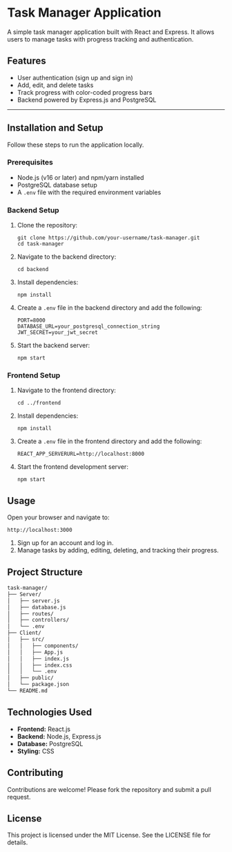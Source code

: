# Task Manager Application

A simple task manager application built with React and Express. It allows users to manage tasks with progress tracking and authentication.

## Features

- User authentication (sign up and sign in)
- Add, edit, and delete tasks
- Track progress with color-coded progress bars
- Backend powered by Express.js and PostgreSQL

---

## Installation and Setup

Follow these steps to run the application locally.

### Prerequisites

- Node.js (v16 or later) and npm/yarn installed
- PostgreSQL database setup
- A `.env` file with the required environment variables

### Backend Setup

1. Clone the repository:
   ```shell
   git clone https://github.com/your-username/task-manager.git
   cd task-manager
   ```

2. Navigate to the backend directory:
   ```shell
   cd backend
   ```

3. Install dependencies:
   ```shell
   npm install
   ```

4. Create a `.env` file in the backend directory and add the following:
   ```env
   PORT=8000
   DATABASE_URL=your_postgresql_connection_string
   JWT_SECRET=your_jwt_secret
   ```

5. Start the backend server:
   ```shell
   npm start
   ```

### Frontend Setup

1. Navigate to the frontend directory:
   ```shell
   cd ../frontend
   ```

2. Install dependencies:
   ```shell
   npm install
   ```

3. Create a `.env` file in the frontend directory and add the following:
   ```env
   REACT_APP_SERVERURL=http://localhost:8000
   ```

4. Start the frontend development server:
   ```shell
   npm start
   ```

## Usage

Open your browser and navigate to:
```arduino
http://localhost:3000
```

1. Sign up for an account and log in.
2. Manage tasks by adding, editing, deleting, and tracking their progress.

## Project Structure

```bash
task-manager/
├── Server/
│   ├── server.js
│   ├── database.js
│   ├── routes/
│   ├── controllers/
│   └── .env
├── Client/
│   ├── src/
│   │   ├── components/
│   │   ├── App.js
│   │   ├── index.js
│   │   ├── index.css
│   │   └── .env
│   ├── public/
│   └── package.json
└── README.md
```

## Technologies Used

- **Frontend:** React.js
- **Backend:** Node.js, Express.js
- **Database:** PostgreSQL
- **Styling:** CSS

## Contributing

Contributions are welcome! Please fork the repository and submit a pull request.

## License

This project is licensed under the MIT License. See the LICENSE file for details.

